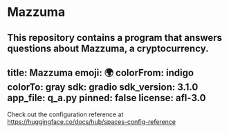 # Mazzuma
This repository contains a program that answers questions about Mazzuma, a cryptocurrency.
---
title: Mazzuma
emoji: 🌍
colorFrom: indigo
colorTo: gray
sdk: gradio
sdk_version: 3.1.0
app_file: q_a.py
pinned: false
license: afl-3.0
---

Check out the configuration reference at https://huggingface.co/docs/hub/spaces-config-reference

